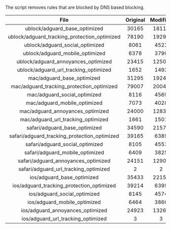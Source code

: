 The script removes rules that are blocked by DNS based blocking.


| File | Original | Modified |
|:----:|:-----:|:-----:|
| ublock/adguard_base_optimized | 30165 | 18114 |
| ublock/adguard_tracking_protection_optimized | 78190 | 19292 |
| ublock/adguard_social_optimized | 8061 | 4522 |
| ublock/adguard_mobile_optimized | 6378 | 3790 |
| ublock/adguard_annoyances_optimized | 23415 | 12509 |
| ublock/adguard_url_tracking_optimized | 1652 | 1492 |
| mac/adguard_base_optimized | 31295 | 19243 |
| mac/adguard_tracking_protection_optimized | 79007 | 20040 |
| mac/adguard_social_optimized | 8116 | 4569 |
| mac/adguard_mobile_optimized | 7073 | 4028 |
| mac/adguard_annoyances_optimized | 24000 | 12830 |
| mac/adguard_url_tracking_optimized | 1661 | 1501 |
| safari/adguard_base_optimized | 34590 | 21575 |
| safari/adguard_tracking_protection_optimized | 39165 | 6389 |
| safari/adguard_social_optimized | 8105 | 4553 |
| safari/adguard_mobile_optimized | 6409 | 3825 |
| safari/adguard_annoyances_optimized | 24151 | 12904 |
| safari/adguard_url_tracking_optimized | 2 | 2 |
| ios/adguard_base_optimized | 35433 | 22155 |
| ios/adguard_tracking_protection_optimized | 39214 | 6399 |
| ios/adguard_social_optimized | 8145 | 4574 |
| ios/adguard_mobile_optimized | 6464 | 3866 |
| ios/adguard_annoyances_optimized | 24923 | 13267 |
| ios/adguard_url_tracking_optimized | 3 | 3 |